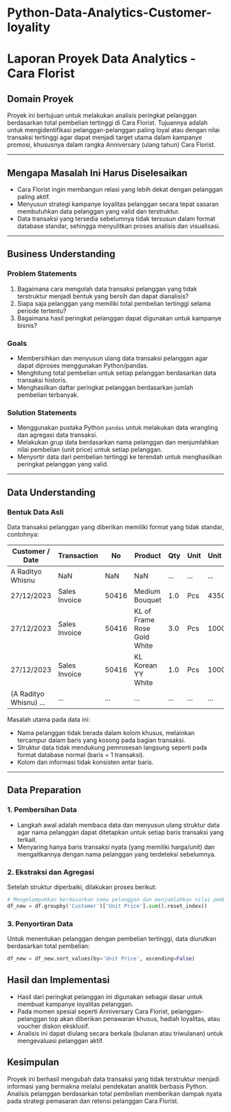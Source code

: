 # Python-Data-Analytics-Customer-loyality

# Laporan Proyek Data Analytics - Cara Florist

## Domain Proyek

Proyek ini bertujuan untuk melakukan analisis peringkat pelanggan berdasarkan total pembelian tertinggi di Cara Florist. Tujuannya adalah untuk mengidentifikasi pelanggan-pelanggan paling loyal atau dengan nilai transaksi tertinggi agar dapat menjadi target utama dalam kampanye promosi, khususnya dalam rangka Anniversary (ulang tahun) Cara Florist.

---

## Mengapa Masalah Ini Harus Diselesaikan

- Cara Florist ingin membangun relasi yang lebih dekat dengan pelanggan paling aktif.
- Menyusun strategi kampanye loyalitas pelanggan secara tepat sasaran membutuhkan data pelanggan yang valid dan terstruktur.
- Data transaksi yang tersedia sebelumnya tidak tersusun dalam format database standar, sehingga menyulitkan proses analisis dan visualisasi.

---

## Business Understanding

### Problem Statements

1. Bagaimana cara mengolah data transaksi pelanggan yang tidak terstruktur menjadi bentuk yang bersih dan dapat dianalisis?
2. Siapa saja pelanggan yang memiliki total pembelian tertinggi selama periode tertentu?
3. Bagaimana hasil peringkat pelanggan dapat digunakan untuk kampanye bisnis?

### Goals

- Membersihkan dan menyusun ulang data transaksi pelanggan agar dapat diproses menggunakan Python/pandas.
- Menghitung total pembelian untuk setiap pelanggan berdasarkan data transaksi historis.
- Menghasilkan daftar peringkat pelanggan berdasarkan jumlah pembelian terbanyak.

### Solution Statements

- Menggunakan pustaka Python `pandas` untuk melakukan data wrangling dan agregasi data transaksi.
- Melakukan grup data berdasarkan nama pelanggan dan menjumlahkan nilai pembelian (unit price) untuk setiap pelanggan.
- Menyortir data dari pembelian tertinggi ke terendah untuk menghasilkan peringkat pelanggan yang valid.

---

## Data Understanding

### Bentuk Data Asli

Data transaksi pelanggan yang diberikan memiliki format yang tidak standar, contohnya:

| Customer / Date         | Transaction   | No    | Product                       | Qty | Unit | Unit Price | Amount | Total        |
|-------------------------|---------------|-------|-------------------------------|-----|------|-------------|--------|--------------|
| A Radityo Whisnu        | NaN           | NaN   | NaN                           | ... | ...  | ...         | ...    | ...          |
| 27/12/2023              | Sales Invoice | 50416 | Medium Bouquet                | 1.0 | Pcs  | 435000.0    | 435000 | 435000.0     |
| 27/12/2023              | Sales Invoice | 50416 | KL of Frame Rose Gold White  | 3.0 | Pcs  | 10000.0     | 30000  | 465000.0     |
| 27/12/2023              | Sales Invoice | 50416 | KL Korean YY White           | 1.0 | Pcs  | 10000.0     | 10000  | 475000.0     |
| (A Radityo Whisnu) ...  | ...           | ...   | ...                           | ... | ...  | ...         | ...    | 475000.0     |

Masalah utama pada data ini:
- Nama pelanggan tidak berada dalam kolom khusus, melainkan tercampur dalam baris yang kosong pada bagian transaksi.
- Struktur data tidak mendukung pemrosesan langsung seperti pada format database normal (baris = 1 transaksi).
- Kolom dan informasi tidak konsisten antar baris.

---

## Data Preparation

### 1. Pembersihan Data

- Langkah awal adalah membaca data dan menyusun ulang struktur data agar nama pelanggan dapat ditetapkan untuk setiap baris transaksi yang terkait.
- Menyaring hanya baris transaksi nyata (yang memiliki harga/unit) dan mengaitkannya dengan nama pelanggan yang terdeteksi sebelumnya.

### 2. Ekstraksi dan Agregasi

Setelah struktur diperbaiki, dilakukan proses berikut:

```python
# Mengelompokkan berdasarkan nama pelanggan dan menjumlahkan nilai pembelian
df_new = df.groupby('Customer')['Unit Price'].sum().reset_index()


```

### 3. Penyortiran Data
Untuk menentukan pelanggan dengan pembelian tertinggi, data diurutkan berdasarkan total pembelian:



```python
df_new = df_new.sort_values(by='Unit Price', ascending=False)

```

## Hasil dan Implementasi
- Hasil dari peringkat pelanggan ini digunakan sebagai dasar untuk membuat kampanye loyalitas pelanggan.
- Pada momen spesial seperti Anniversary Cara Florist, pelanggan-pelanggan top akan diberikan penawaran khusus, hadiah loyalitas, atau voucher diskon eksklusif.
- Analisis ini dapat diulang secara berkala (bulanan atau triwulanan) untuk mengevaluasi pelanggan aktif.

## Kesimpulan
Proyek ini berhasil mengubah data transaksi yang tidak terstruktur menjadi informasi yang bermakna melalui pendekatan analitik berbasis Python. Analisis pelanggan berdasarkan total pembelian memberikan dampak nyata pada strategi pemasaran dan retensi pelanggan Cara Florist.

